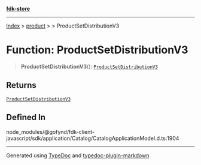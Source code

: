 [**fdk-store**](../../../README.md)
***

[Index](../../../API.md) > [product](../../README.md) > [<internal>](../README.md) > ProductSetDistributionV3

# Function: ProductSetDistributionV3

> **ProductSetDistributionV3**(): [`ProductSetDistributionV3`](../type-aliases/type-alias.ProductSetDistributionV3.md)

## Returns

[`ProductSetDistributionV3`](../type-aliases/type-alias.ProductSetDistributionV3.md)

## Defined In

node\_modules/@gofynd/fdk-client-javascript/sdk/application/Catalog/CatalogApplicationModel.d.ts:1904

***
Generated using [TypeDoc](https://typedoc.org/) and [typedoc-plugin-markdown](https://www.npmjs.com/package/typedoc-plugin-markdown)
